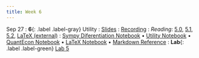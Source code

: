 ```yaml
---
title: Week 6
---
```


Sep 27
: **6**{: .label .label-gray} Utility
: [Slides](https://docs.google.com/presentation/d/1cn9DWKoR_kpCKrJj1F-4NqGW7jqGh6In0LlRhjHGeHE)
: [Recording](https://kaltura.berkeley.edu/media/DATA%2088E%2C%20LEC%20001%20(Fall%202023)/1_c9fzzyha)
: *Reading*: [5.0](https://data-88e.github.io/textbook/content/05-utility/index.html), [5.1](https://data-88e.github.io/textbook/content/05-utility/utility.html), [5.2](https://data-88e.github.io/textbook/content/05-utility/budget-constraints.html), [LaTeX (external)](https://www.overleaf.com/learn/latex/Learn_LaTeX_in_30_minutes)
: [Sympy Diferentiation Notebook](https://datahub.berkeley.edu/hub/user-redirect/git-pull?repo=https%3A%2F%2Fgithub.com%2Fdata-88e%2Ffa23-materials&urlpath=retro%2Ftree%2Ffa23-materials%2Flec%2Flec06%2F6.1-Sympy-Differentiation.ipynb&branch=main) &#8226; [Utility Notebook](https://datahub.berkeley.edu/hub/user-redirect/git-pull?repo=https%3A%2F%2Fgithub.com%2Fdata-88e%2Ffa23-materials&urlpath=retro%2Ftree%2Ffa23-materials%2Flec%2Flec06%2F6.2-3D-utility.ipynb&branch=main) &#8226; [QuantEcon Notebook](https://datahub.berkeley.edu/hub/user-redirect/git-pull?repo=https%3A%2F%2Fgithub.com%2Fdata-88e%2Ffa23-materials&urlpath=retro%2Ftree%2Ffa23-materials%2Flec%2Flec06%2F6.3-QuantEcon-Optimization.ipynb&branch=main) &#8226; [LaTeX Notebook](https://datahub.berkeley.edu/hub/user-redirect/git-pull?repo=https%3A%2F%2Fgithub.com%2Fdata-88e%2Ffa23-materials&urlpath=retro%2Ftree%2Ffa23-materials%2Flec%2Flec06%2F6.4-latex.ipynb&branch=main) &#8226; [Markdown Reference](https://www.markdownguide.org/cheat-sheet/)
: **Lab**{: .label .label-green} [Lab 5](https://datahub.berkeley.edu/hub/user-redirect/git-pull?repo=https%3A%2F%2Fgithub.com%2Fdata-88e%2Ffa23-materials&urlpath=retro%2Ftree%2Ffa23-materials%2Flab%2Flab05%2Flab05.ipynb&branch=main)
